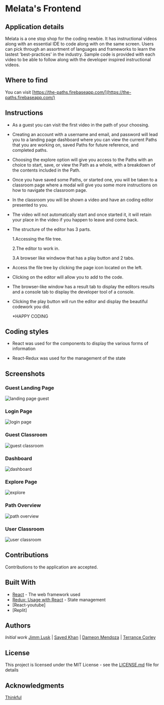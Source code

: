 # Melata's Frontend

## Application details

  Melata is a one stop shop for the coding newbie. It has instructional videos along with an essential IDE to code along with on the same screen. Users can pick through an assortment of languages and frameworks to learn the lastest 'best-practices' in the industry. Sample code is provided with each video to be able to follow along with the developer inspired instructional videos.


## Where to find

You can visit  [https://the-paths.firebaseapp.com/](https://the-paths.firebaseapp.com/)

## Instructions

- As a guest you can visit the first video in the path of your choosing.

- Creating an account with a username and email, and password will lead you to a landing page dashboard where you can view the current Paths that you are working on, saved Paths for future reference, and completed paths.

- Choosing the explore option will give you access to the Paths with an choice to start, save, or view the Path as a whole, with a breakdown of the contents included in the Path. 

- Once you have saved some Paths, or started one, you will be taken to a classroom page where a modal will give you some more instructions on how to navigate the classroom page. 

- In the classroom you will be shown a video and have an coding editor presented to you.

- The video will not automatically start and once started it, it will retain your place in the video if you happen to leave and come back.

- The structure of the editor has 3 parts.

   1.Accessing the file tree.

   2.The editor to work in. 

   3.A browser like windwow that has a play button and 2 tabs. 

- Access the file tree by clicking the page icon located on the left. 

- Clicking on the editor will allow you to add to the code.

- The browser-like window has a result tab to display the editors results and a console tab to display the developer tool of a console. 

- Clicking the play button will run the editor and display the beautiful codework you did. 

  *HAPPY CODING
## Coding styles

- React was used for the components to display the various forms of information

- React-Redux was used for the management of the state

## Screenshots
### Guest Landing Page
![landing page guest](./assets/img/landing-pg-guest.png "landing page guest screenshot")  

### Login Page
![login page](./assets/img/login-pg.png "login page screenshot")  

### Guest Classroom 
![guest classroom](./assets/img/guest-classroom.png "guest classroom screenshot")  

### Dashboard
![dashboard](./assets/img/dashboard.png "dashboard screenshot")  

### Explore Page
![explore](./assets/img/explore-pg.png "explore page screenshot")  

### Path Overview 
![path overview](./assets/img/path-overview.png "path overview screenshot")  

### User Classroom
![user classroom](./assets/img/user-classroom.png "user classroom screenshot")  

## Contributions

Contributions to the application are accepted. 

## Built With

- [React](https://github.com/gitname/react-gh-pages) - The web framework used
- [Redux: Usage with React](https://redux.js.org/basics/usage-with-react) - State management
- [React-youtube]
- [Replit]

## Authors

 *Initial work* 
[Jimm Lusk](https://github.com/jimmlusk) | [Sayed Khan](https://github.com/arsalonk) | [Dameon Mendoza](https://github.com/Dameon1) | [Terrance Corley](https://terrancecorley.com)

## License

This project is licensed under the MIT License - see the [LICENSE.md](LICENSE.md) file for details

## Acknowledgments

[Thinkful](https://www.thinkful.com/)